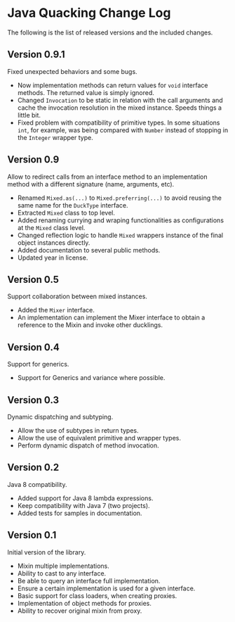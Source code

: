 Java Quacking Change Log
========================

The following is the list of released versions and the included changes.

Version 0.9.1
-------------

Fixed unexpected behaviors and some bugs.

  * Now implementation methods can return values for `void` interface methods.
    The returned value is simply ignored.
  * Changed `Invocation` to be static in relation with the call arguments
    and cache the invocation resolution in the mixed instance. Speeds things
    a little bit.
  * Fixed problem with compatibility of primitive types. In some situations 
    `int`, for example, was being compared with `Number` instead of stopping
    in the `Integer` wrapper type.

Version 0.9
-----------

Allow to redirect calls from an interface method to an implementation method
with a different signature (name, arguments, etc).

  * Renamed `Mixed.as(...)` to `Mixed.preferring(...)` to avoid 
    reusing the same name for the `DuckType` interface.
  * Extracted `Mixed` class to top level.
  * Added renaming currying and wraping functionalities as configurations 
    at the `Mixed` class level.
  * Changed reflection logic to handle `Mixed` wrappers instance of the
    final object instances directly.
  * Added documentation to several public methods.
  * Updated year in license.

Version 0.5
-----------

Support collaboration between mixed instances.

  * Added the `Mixer` interface.
  * An implementation can implement the Mixer interface to obtain a reference
    to the Mixin and invoke other ducklings.

Version 0.4
-----------

Support for generics.

  * Support for Generics and variance where possible.

Version 0.3
-----------

Dynamic dispatching and subtyping.

  * Allow the use of subtypes in return types. 
  * Allow the use of equivalent primitive and wrapper types.
  * Perform dynamic dispatch of method invocation.

Version 0.2
-----------

Java 8 compatibility.

  * Added support for Java 8 lambda expressions.
  * Keep compatibility with Java 7 (two projects).
  * Added tests for samples in documentation.

Version 0.1
-----------

Initial version of the library.

  * Mixin multiple implementations.
  * Ability to cast to any interface.
  * Be able to query an interface full implementation. 
  * Ensure a certain implementation is used for a given interface.
  * Basic support for class loaders, when creating proxies.
  * Implementation of object methods for proxies.
  * Ability to recover original mixin from proxy.